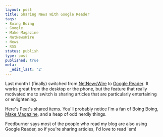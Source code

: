 ```yaml
---
layout: post
title: Sharing News With Google Reader
tags:
- Boing Boing
- Google
- Make Magazine
- NetNewsWire
- News
- RSS
status: publish
type: post
published: true
meta:
  _edit_last: '2'
---
```

Last month I (finally) switched from <a href="http://www.newsgator.com/INDIVIDUALS/NETNEWSWIRE/">NetNewsWire</a> to <a href="http://reader.google.com/">Google Reader</a>.  It works great from the desktop or the phone, but the feature that really motivated me to switch is sharing articles that are particularly entertaining or enlightening.

Here's <a href="http://www.google.com/reader/shared/06400738046037039809">Peat's shared items</a>.  You'll probably notice I'm a fan of <a href="http://boingboing.net">Boing Boing</a>, <a href="http://makezine.com/">Make Magazine</a>, and a heap of odd nerdly things.

Feedburner says most of the people who read my blog are also using Google Reader, so if you're sharing articles, I'd love to read 'em!
